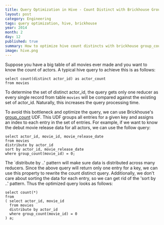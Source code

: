 ```yaml
---
title: Query Optimization in Hive - Count Distinct with Brickhouse Group Count
layout: post 
category: Engineering
tags: query optimization, hive, brickhouse
year: 2014
month: 2
day: 12
published: true
summary: How to optimize hive count distincts with brickhouse group_count udf.
image: hive.png
---
```


Suppose you have a big table of all movies ever made and you want to know the count of actors. 
A typical hive query to achieve this is as follows:

    select count(distinct actor_id) as actor_count
    from movies

To determine the set of distinct actor_id, the query gets only one reducer as every single record from table `movies` will be compared against the existing set of actor_id. 
Naturally, this increases the query processing time.

To avoid this bottleneck and optimize the query, we can use Brickhouse's [group_count](https://github.com/klout/brickhouse/blob/master/src/main/java/brickhouse/udf/collect/GroupCountUDF.java) UDF. 
This UDF groups all entries for a given key and assigns an index to each entry in the set of entries. 
For example, if we want to know the debut movie release data for all actors, we can use the follow query:

    select actor_id, movie_id, movie_release_date
    from movies
    distribute by actor_id
    sort by actor_id, movie_release_date
    where group_count(movie_id) = 0;

The `distribute by ..' pattern will make sure data is distributed across many reducers.
Since the above query will return only one entry for a key, we can use this property to rewrite the count distinct query. 
Additionally, we don't care about sorting the data for each entry, so we can get rid of the 'sort by ..' pattern.
Thus the optimized query looks as follows:

    select count(*)
    from
    ( select actor_id, movie_id
      from movies
      distribute by actor_id
      where group_count(movie_id) = 0
    ) a;

